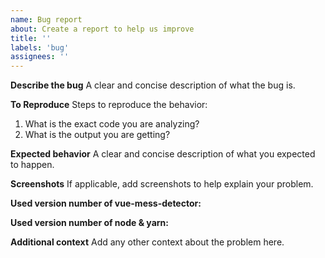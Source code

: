 ```yaml
---
name: Bug report
about: Create a report to help us improve
title: ''
labels: 'bug'
assignees: ''
---
```


**Describe the bug**
A clear and concise description of what the bug is.

**To Reproduce**
Steps to reproduce the behavior:

1. What is the exact code you are analyzing?
2. What is the output you are getting?

**Expected behavior**
A clear and concise description of what you expected to happen.

**Screenshots**
If applicable, add screenshots to help explain your problem.

**Used version number of vue-mess-detector:**

**Used version number of node & yarn:**

**Additional context**
Add any other context about the problem here.
